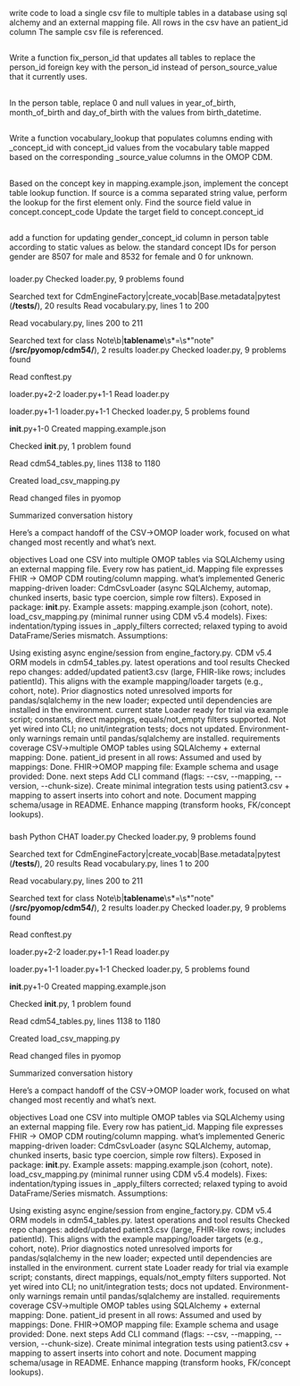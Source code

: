 write code to load a single csv file to multiple tables in a database using sql alchemy and an external mapping file.
All rows in the csv have an patient_id column
The sample csv file is referenced.

##

Write a function fix_person_id that updates all tables to replace the person_id foreign key with the person_id instead of person_source_value that it currently uses.

##

In the person table, replace 0 and null values in year_of_birth, month_of_birth and day_of_birth with the values from birth_datetime.

##

Write a function vocabulary_lookup that populates columns ending with _concept_id with concept_id values from the vocabulary table mapped based on the corresponding _source_value columns in the OMOP CDM.

##

Based on the concept key in mapping.example.json, implement the concept table lookup function.
If source is a comma separated string value, perform the lookup for the first element only.
Find the source field value in concept.concept_code
Update the target field to concept.concept_id

##

add a function for updating gender_concept_id column in person table according to static values as below.
the standard concept IDs for person gender are 8507 for male and 8532 for female and 0 for unknown.

###
loader.py
Checked loader.py, 9 problems found

Searched text for CdmEngineFactory|create_vocab|Base.metadata|pytest (**/tests/**), 20 results
Read vocabulary.py, lines 1 to 200

Read vocabulary.py, lines 200 to 211

Searched text for class Note\b|__tablename__\s*=\s*"note" (**/src/pyomop/cdm54/**), 2 results
loader.py
Checked loader.py, 9 problems found

Read conftest.py

loader.py+2-2
loader.py+1-1
Read loader.py

loader.py+1-1
loader.py+1-1
Checked loader.py, 5 problems found

__init__.py+1-0
Created mapping.example.json

Checked __init__.py, 1 problem found

Read cdm54_tables.py, lines 1138 to 1180

Created load_csv_mapping.py

Read changed files in pyomop

Summarized conversation history

Here’s a compact handoff of the CSV→OMOP loader work, focused on what changed most recently and what’s next.

objectives
Load one CSV into multiple OMOP tables via SQLAlchemy using an external mapping file.
Every row has patient_id.
Mapping file expresses FHIR → OMOP CDM routing/column mapping.
what’s implemented
Generic mapping-driven loader: CdmCsvLoader (async SQLAlchemy, automap, chunked inserts, basic type coercion, simple row filters).
Exposed in package: __init__.py.
Example assets:
mapping.example.json (cohort, note).
load_csv_mapping.py (minimal runner using CDM v5.4 models).
Fixes: indentation/typing issues in _apply_filters corrected; relaxed typing to avoid DataFrame/Series mismatch.
Assumptions:

Using existing async engine/session from engine_factory.py.
CDM v5.4 ORM models in cdm54_tables.py.
latest operations and tool results
Checked repo changes: added/updated patient3.csv (large, FHIR-like rows; includes patientId). This aligns with the example mapping/loader targets (e.g., cohort, note).
Prior diagnostics noted unresolved imports for pandas/sqlalchemy in the new loader; expected until dependencies are installed in the environment.
current state
Loader ready for trial via example script; constants, direct mappings, equals/not_empty filters supported.
Not yet wired into CLI; no unit/integration tests; docs not updated.
Environment-only warnings remain until pandas/sqlalchemy are installed.
requirements coverage
CSV→multiple OMOP tables using SQLAlchemy + external mapping: Done.
patient_id present in all rows: Assumed and used by mappings: Done.
FHIR→OMOP mapping file: Example schema and usage provided: Done.
next steps
Add CLI command (flags: --csv, --mapping, --version, --chunk-size).
Create minimal integration tests using patient3.csv + mapping to assert inserts into cohort and note.
Document mapping schema/usage in README.
Enhance mapping (transform hooks, FK/concept lookups).

###



 bash
 Python
CHAT
loader.py
Checked loader.py, 9 problems found

Searched text for CdmEngineFactory|create_vocab|Base.metadata|pytest (**/tests/**), 20 results
Read vocabulary.py, lines 1 to 200

Read vocabulary.py, lines 200 to 211

Searched text for class Note\b|__tablename__\s*=\s*"note" (**/src/pyomop/cdm54/**), 2 results
loader.py
Checked loader.py, 9 problems found

Read conftest.py

loader.py+2-2
loader.py+1-1
Read loader.py

loader.py+1-1
loader.py+1-1
Checked loader.py, 5 problems found

__init__.py+1-0
Created mapping.example.json

Checked __init__.py, 1 problem found

Read cdm54_tables.py, lines 1138 to 1180

Created load_csv_mapping.py

Read changed files in pyomop

Summarized conversation history

Here’s a compact handoff of the CSV→OMOP loader work, focused on what changed most recently and what’s next.

objectives
Load one CSV into multiple OMOP tables via SQLAlchemy using an external mapping file.
Every row has patient_id.
Mapping file expresses FHIR → OMOP CDM routing/column mapping.
what’s implemented
Generic mapping-driven loader: CdmCsvLoader (async SQLAlchemy, automap, chunked inserts, basic type coercion, simple row filters).
Exposed in package: __init__.py.
Example assets:
mapping.example.json (cohort, note).
load_csv_mapping.py (minimal runner using CDM v5.4 models).
Fixes: indentation/typing issues in _apply_filters corrected; relaxed typing to avoid DataFrame/Series mismatch.
Assumptions:

Using existing async engine/session from engine_factory.py.
CDM v5.4 ORM models in cdm54_tables.py.
latest operations and tool results
Checked repo changes: added/updated patient3.csv (large, FHIR-like rows; includes patientId). This aligns with the example mapping/loader targets (e.g., cohort, note).
Prior diagnostics noted unresolved imports for pandas/sqlalchemy in the new loader; expected until dependencies are installed in the environment.
current state
Loader ready for trial via example script; constants, direct mappings, equals/not_empty filters supported.
Not yet wired into CLI; no unit/integration tests; docs not updated.
Environment-only warnings remain until pandas/sqlalchemy are installed.
requirements coverage
CSV→multiple OMOP tables using SQLAlchemy + external mapping: Done.
patient_id present in all rows: Assumed and used by mappings: Done.
FHIR→OMOP mapping file: Example schema and usage provided: Done.
next steps
Add CLI command (flags: --csv, --mapping, --version, --chunk-size).
Create minimal integration tests using patient3.csv + mapping to assert inserts into cohort and note.
Document mapping schema/usage in README.
Enhance mapping (transform hooks, FK/concept lookups).